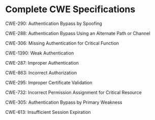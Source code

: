 

# Complete CWE Specifications

CWE-290: Authentication Bypass by Spoofing

CWE-288: Authentication Bypass Using an Alternate Path or Channel

CWE-306: Missing Authentication for Critical Function

CWE-1390: Weak Authentication

CWE-287: Improper Authentication

CWE-863: Incorrect Authorization

CWE-295: Improper Certificate Validation

CWE-732: Incorrect Permission Assignment for Critical Resource

CWE-305: Authentication Bypass by Primary Weakness

CWE-613: Insufficient Session Expiration